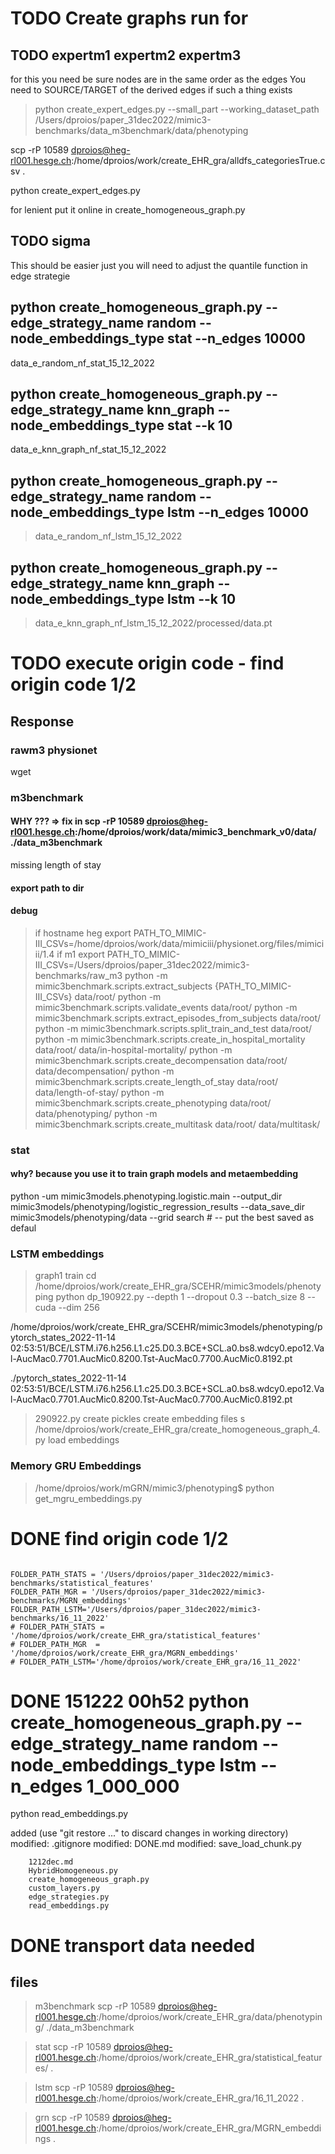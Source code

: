 
# TODO Create graphs run for 

## TODO expertm1 expertm2 expertm3 
for this you need be sure nodes are in the same order as the edges
You need to SOURCE/TARGET of the derived edges if such a thing exists
> python create_expert_edges.py --small_part --working_dataset_path /Users/dproios/paper_31dec2022/mimic3-benchmarks/data_m3benchmark/data/phenotyping

scp -rP 10589 dproios@heg-rl001.hesge.ch:/home/dproios/work/create_EHR_gra/alldfs_categoriesTrue.csv .

python create_expert_edges.py

for lenient put it online 
in create_homogeneous_graph.py
## TODO sigma
This should be easier just you will need to adjust the quantile function in edge strategie


## python create_homogeneous_graph.py --edge_strategy_name random --node_embeddings_type stat  --n_edges 10000
data_e_random_nf_stat_15_12_2022
## python create_homogeneous_graph.py --edge_strategy_name knn_graph --node_embeddings_type stat --k 10
data_e_knn_graph_nf_stat_15_12_2022
## python create_homogeneous_graph.py --edge_strategy_name random --node_embeddings_type lstm  --n_edges 10000
> data_e_random_nf_lstm_15_12_2022
## python create_homogeneous_graph.py --edge_strategy_name knn_graph --node_embeddings_type lstm --k 10
> data_e_knn_graph_nf_lstm_15_12_2022/processed/data.pt

# TODO execute origin code - find origin code 1/2 
## Response 

### rawm3 physionet
wget


### m3benchmark
#### WHY ??? => fix in scp -rP 10589 dproios@heg-rl001.hesge.ch:/home/dproios/work/data/mimic3_benchmark_v0/data/ ./data_m3benchmark
missing length of stay
#### export path to dir
#### debug 

> if hostname heg 
    export PATH_TO_MIMIC-III_CSVs=/home/dproios/work/data/mimiciii/physionet.org/files/mimiciii/1.4
> if m1
    export PATH_TO_MIMIC-III_CSVs=/Users/dproios/paper_31dec2022/mimic3-benchmarks/raw_m3
python -m mimic3benchmark.scripts.extract_subjects {PATH_TO_MIMIC-III_CSVs} data/root/
python -m mimic3benchmark.scripts.validate_events data/root/
python -m mimic3benchmark.scripts.extract_episodes_from_subjects data/root/
python -m mimic3benchmark.scripts.split_train_and_test data/root/
python -m mimic3benchmark.scripts.create_in_hospital_mortality data/root/ data/in-hospital-mortality/
python -m mimic3benchmark.scripts.create_decompensation data/root/ data/decompensation/
python -m mimic3benchmark.scripts.create_length_of_stay data/root/ data/length-of-stay/
python -m mimic3benchmark.scripts.create_phenotyping data/root/ data/phenotyping/
python -m mimic3benchmark.scripts.create_multitask data/root/ data/multitask/

### stat 
#### why? because you use it to train graph models and metaembedding

python -um mimic3models.phenotyping.logistic.main --output_dir mimic3models/phenotyping/logistic_regression_results  --data_save_dir mimic3models/phenotyping/data --grid search # -- put the best saved as defaul

 
### LSTM embeddings
> graph1 
train
cd /home/dproios/work/create_EHR_gra/SCEHR/mimic3models/phenotyping 
python dp_190922.py --depth 1 --dropout 0.3 --batch_size 8 --cuda --dim 256 

/home/dproios/work/create_EHR_gra/SCEHR/mimic3models/phenotyping/pytorch_states_2022-11-14 02:53:51/BCE/LSTM.i76.h256.L1.c25.D0.3.BCE+SCL.a0.bs8.wdcy0.epo12.Val-AucMac0.7701.AucMic0.8200.Tst-AucMac0.7700.AucMic0.8192.pt

./pytorch_states_2022-11-14 02:53:51/BCE/LSTM.i76.h256.L1.c25.D0.3.BCE+SCL.a0.bs8.wdcy0.epo12.Val-AucMac0.7701.AucMic0.8200.Tst-AucMac0.7700.AucMic0.8192.pt

> 290922.py create pickles
create embedding files s
> /home/dproios/work/create_EHR_gra/create_homogeneous_graph_4.py 
load embeddings

### Memory GRU Embeddings
>/home/dproios/work/mGRN/mimic3/phenotyping$ 
> python get_mgru_embeddings.py 




# DONE find origin code 1/2
<code>
FOLDER_PATH_STATS = '/Users/dproios/paper_31dec2022/mimic3-benchmarks/statistical_features'
FOLDER_PATH_MGR = '/Users/dproios/paper_31dec2022/mimic3-benchmarks/MGRN_embeddings'
FOLDER_PATH_LSTM='/Users/dproios/paper_31dec2022/mimic3-benchmarks/16_11_2022'
# FOLDER_PATH_STATS = '/home/dproios/work/create_EHR_gra/statistical_features'
# FOLDER_PATH_MGR  = '/home/dproios/work/create_EHR_gra/MGRN_embeddings'
# FOLDER_PATH_LSTM='/home/dproios/work/create_EHR_gra/16_11_2022'
</code>

# DONE 151222 00h52 python create_homogeneous_graph.py --edge_strategy_name random --node_embeddings_type lstm  --n_edges 1_000_000
python read_embeddings.py

added 
  (use "git restore <file>..." to discard changes in working directory)
        modified:   .gitignore
        modified:   DONE.md
        modified:   save_load_chunk.py

        1212dec.md
        HybridHomogeneous.py
        create_homogeneous_graph.py
        custom_layers.py
        edge_strategies.py
        read_embeddings.py

# DONE transport data needed
## files

> m3benchmark
scp -rP 10589 dproios@heg-rl001.hesge.ch:/home/dproios/work/create_EHR_gra/data/phenotyping/  ./data_m3benchmark    

> stat
scp -rP 10589 dproios@heg-rl001.hesge.ch:/home/dproios/work/create_EHR_gra/statistical_features/ .

> lstm
scp -rP 10589 dproios@heg-rl001.hesge.ch:/home/dproios/work/create_EHR_gra/16_11_2022 .

> grn
scp -rP 10589 dproios@heg-rl001.hesge.ch:/home/dproios/work/create_EHR_gra/MGRN_embeddings .

